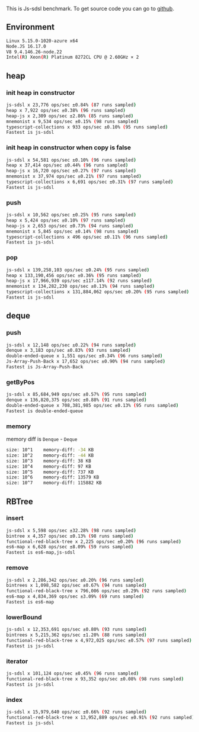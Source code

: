 This is Js-sdsl benchmark. To get source code you can go to [github](https://github.com/js-sdsl/benchmark).

## Environment

```bash
Linux 5.15.0-1020-azure x64
Node.JS 16.17.0
V8 9.4.146.26-node.22
Intel(R) Xeon(R) Platinum 8272CL CPU @ 2.60GHz × 2
```

## heap

### init heap in constructor

```bash
js-sdsl x 23,776 ops/sec ±0.84% (87 runs sampled)
heap x 7,922 ops/sec ±0.38% (96 runs sampled)
heap-js x 2,309 ops/sec ±2.86% (85 runs sampled)
mnemonist x 9,534 ops/sec ±0.15% (98 runs sampled)
typescript-collections x 933 ops/sec ±0.10% (95 runs sampled)
Fastest is js-sdsl
```

### init heap in constructor when copy is false

```bash
js-sdsl x 54,581 ops/sec ±0.10% (96 runs sampled)
heap x 37,414 ops/sec ±0.44% (96 runs sampled)
heap-js x 16,720 ops/sec ±0.27% (97 runs sampled)
mnemonist x 37,974 ops/sec ±0.21% (97 runs sampled)
typescript-collections x 6,691 ops/sec ±0.31% (97 runs sampled)
Fastest is js-sdsl
```

### push

```bash
js-sdsl x 10,562 ops/sec ±0.25% (95 runs sampled)
heap x 5,424 ops/sec ±0.10% (97 runs sampled)
heap-js x 2,653 ops/sec ±0.73% (94 runs sampled)
mnemonist x 5,845 ops/sec ±0.14% (98 runs sampled)
typescript-collections x 496 ops/sec ±0.11% (96 runs sampled)
Fastest is js-sdsl
```

### pop

```bash
js-sdsl x 139,258,103 ops/sec ±0.24% (95 runs sampled)
heap x 133,190,456 ops/sec ±0.36% (95 runs sampled)
heap-js x 17,966,939 ops/sec ±117.14% (92 runs sampled)
mnemonist x 134,282,230 ops/sec ±0.13% (94 runs sampled)
typescript-collections x 131,884,062 ops/sec ±0.20% (95 runs sampled)
Fastest is js-sdsl
```

## deque

### push

```bash
js-sdsl x 12,148 ops/sec ±0.22% (94 runs sampled)
denque x 3,183 ops/sec ±0.83% (93 runs sampled)
double-ended-queue x 1,551 ops/sec ±0.34% (96 runs sampled)
Js-Array-Push-Back x 17,652 ops/sec ±0.90% (94 runs sampled)
Fastest is Js-Array-Push-Back
```

### getByPos

```bash
js-sdsl x 85,684,949 ops/sec ±0.57% (95 runs sampled)
denque x 136,820,375 ops/sec ±0.88% (91 runs sampled)
double-ended-queue x 708,381,985 ops/sec ±0.13% (95 runs sampled)
Fastest is double-ended-queue
```

### memory

memory diff is `Denque` - `Deque`

```bash
size: 10^1    memory-diff: -34 KB
size: 10^2    memory-diff: -44 KB
size: 10^3    memory-diff: 38 KB
size: 10^4    memory-diff: 97 KB
size: 10^5    memory-diff: 737 KB
size: 10^6    memory-diff: 13579 KB
size: 10^7    memory-diff: 115882 KB
```

## RBTree

### insert

```bash
js-sdsl x 5,598 ops/sec ±32.28% (98 runs sampled)
bintree x 4,357 ops/sec ±0.13% (98 runs sampled)
functional-red-black-tree x 2,225 ops/sec ±0.20% (96 runs sampled)
es6-map x 6,628 ops/sec ±8.09% (59 runs sampled)
Fastest is es6-map,js-sdsl
```

### remove

```bash
js-sdsl x 2,286,342 ops/sec ±0.20% (96 runs sampled)
bintrees x 1,098,582 ops/sec ±0.67% (94 runs sampled)
functional-red-black-tree x 796,006 ops/sec ±0.29% (92 runs sampled)
es6-map x 4,834,369 ops/sec ±3.09% (69 runs sampled)
Fastest is es6-map
```

### lowerBound

```bash
js-sdsl x 12,353,691 ops/sec ±0.80% (93 runs sampled)
bintrees x 5,215,362 ops/sec ±1.20% (88 runs sampled)
functional-red-black-tree x 4,972,025 ops/sec ±0.57% (97 runs sampled)
Fastest is js-sdsl
```

### iterator

```bash
js-sdsl x 101,124 ops/sec ±0.45% (96 runs sampled)
functional-red-black-tree x 93,352 ops/sec ±0.08% (98 runs sampled)
Fastest is js-sdsl
```

### index

```bash
js-sdsl x 15,979,640 ops/sec ±0.66% (92 runs sampled)
functional-red-black-tree x 13,952,889 ops/sec ±0.91% (92 runs sampled)
Fastest is js-sdsl
```
